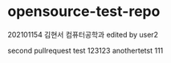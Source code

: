 # opensource-test-repo
202101154 김현서 컴퓨터공학과
edited by user2

second pullrequest test
123123
anothertetst
111
